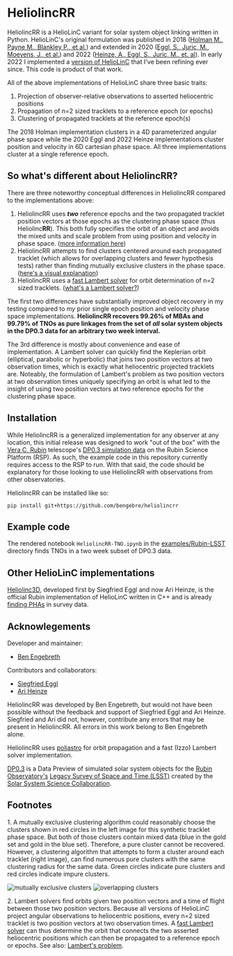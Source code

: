 # HeliolincRR

HeliolincRR is a HelioLinC variant for solar system object linking written in Python.  HelioLinC's original formulation was published in 2018 ([Holman M., Payne M., Blankley P., et al.](https://iopscience.iop.org/article/10.3847/1538-3881/aad69a)) and extended in 2020 ([Eggl, S., Juric, M., Moeyens, J., et al.](https://ui.adsabs.harvard.edu/abs/2020DPS....5221101E/abstract)) and 2022 ([Heinze, A., Eggl, S., Juric, M., et. al](https://ui.adsabs.harvard.edu/abs/2022DPS....5450404H/abstract)).  In early 2022 I implemented a [version of HelioLinC](https://www.benengebreth.org/dynamic-sky/heliolinc-a-variation-in-6d/) that I've been refining ever since.  This code is product of that work.

All of the above implementations of HelioLinC share three basic traits: 
1. Projection of observer-relative observations to asserted heliocentric positions
2. Propagation of n=2 sized tracklets to a reference epoch (or epochs)
3. Clustering of propagated tracklets at the reference epoch(s)

The 2018 Holman implementation clusters in a 4D parameterized angular phase space while the 2020 Eggl and 2022 Heinze implementations cluster position and velocity in 6D cartesian phase space.  All three implementations cluster at a single reference epoch.

## So what's different about HeliolincRR?

There are three noteworthy conceptual differences in HeliolincRR compared to the implementations above:
1. HeliolincRR uses ***two*** reference epochs and the two propagated tracklet position vectors at those epochs as the clustering phase space (thus Heliolinc**RR**).  This both fully specifies the orbit of an object and avoids the mixed units and scale problem from using position and velocity in phase space. ([more information here](https://www.benengebreth.org/dynamic-sky/heliolinc-rr/))
2. HeliolincRR attempts to find clusters centered around each propagated tracklet (which allows for overlapping clusters and fewer hypothesis tests) rather than finding mutually exclusive clusters in the phase space. ([here's a visual explanation](#f1))
3. HeliolincRR uses a [fast Lambert solver](https://arxiv.org/abs/1403.2705) for orbit determination of n=2 sized tracklets. ([what's a Lambert solver?](#f2))

The first two differences have substantially improved object recovery in my testing compared to *my* prior single epoch position and velocity phase space implementations.  **HeliolincRR recovers 99.26% of MBAs and 99.79% of TNOs as pure linkages from the set of *all* solar system objects in the DP0.3 data for an arbitrary two week interval.**  

The 3rd difference is mostly about convenience and ease of implementation.  A Lambert solver can quickly find the Keplerian orbit (elliptical, parabolic or hyperbolic) that joins two position vectors at two observation times, which is exactly what heliocentric projected tracklets are.  Noteably, the formulation of Lambert's problem as two position vectors at two observation times uniquely specifying an orbit is what led to the insight of using two position vectors at two reference epochs for the clustering phase space.

## Installation

While HeliolincRR is a generalized implementation for any observer at any location, this initial release was designed to work "out of the box" with the [Vera C. Rubin](https://rubinobservatory.org/) telescope's [DP0.3 simulation data](https://dp0-3.lsst.io/index.html) on the Rubin Science Platform (RSP).  As such, the example code in this repository currently requires access to the RSP to run.  With that said, the code should be explanatory for those looking to use HeliolincRR with observations from other observatories.  

HeliolincRR can be installed like so:

```console
pip install git+https://github.com/bengebre/heliolincrr
```

## Example code

The rendered notebook ```HeliolincRR-TNO.ipynb``` in the [examples/Rubin-LSST](https://github.com/bengebre/heliolincrr/tree/main/examples/Rubin-LSST) directory finds TNOs in a two week subset of DP0.3 data.

## Other HelioLinC implementations

[Heliolinc3D](https://github.com/lsst-dm/heliolinc2), developed first by Siegfried Eggl and now Ari Heinze, is the official Rubin implementation of HelioLinC written in C++ and is already [finding PHAs](https://www.nytimes.com/2023/08/05/science/space-asteroids-rubin-heliolinc3d.html) in survey data.

## Acknowlegements

Developer and maintainer:
- [Ben Engebreth](https://benengebreth.org/)

Contributors and collaborators:
- [Siegfried Eggl](https://aerospace.illinois.edu/directory/profile/eggl)
- [Ari Heinze](https://astro.washington.edu/people/aren-heinze)

HeliolincRR was developed by Ben Engebreth, but would not have been possible without the feedback and support of Siegfried Eggl and Ari Heinze.  Siegfried and Ari did not, however, contribute any errors that may be present in HeliolincRR.  All errors in this work belong to Ben Engebreth alone.

HeliolincRR uses [poliastro](https://github.com/poliastro/poliastro) for orbit propagation and a fast (Izzo) Lambert solver implementation.  

[DP0.3](https://dp0-3.lsst.io/index.html) is a Data Preview of simulated solar system objects for the [Rubin Observatory's](https://rubinobservatory.org/) [Legacy Survey of Space and Time (LSST)](https://rubinobservatory.org/explore/lsst) created by the [Solar System Science Collaboration](https://lsst-sssc.github.io/).

## Footnotes

<a name="f1">1</a>. A mutually exclusive clustering algorithm could reasonably choose the clusters shown in red circles in the left image for this synthetic tracklet phase space.  But both of those clusters contain mixed data (blue in the gold set and gold in the blue set).  Therefore, a pure cluster cannot be recovered.  However, a clustering algorithm that attempts to form a cluster around each tracklet (right image), can find numerous pure clusters with the same clustering radius for the same data.  Green circles indicate pure clusters and red circles indicate impure clusters.

![mutually exclusive clusters](https://benengebreth.org/misc/me.png?2)
![overlapping clusters](https://benengebreth.org/misc/ol.png?2)

<a name="f2">2</a>. Lambert solvers find orbits given two position vectors and a time of flight between those two position vectors.  Because all versions of HelioLinC project angular observations to heliocentric positions, every n=2 sized tracklet is two position vectors at two observation times.  A [fast Lambert solver](https://arxiv.org/abs/1403.2705) can thus determine the orbit that connects the two asserted heliocentric positions which can then be propagated to a reference epoch or epochs.  See also: [Lambert's problem](https://en.wikipedia.org/wiki/Lambert%27s_problem).
